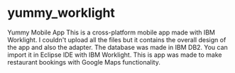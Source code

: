 # yummy_worklight
Yummy Mobile App
This is a cross-platform mobile app made with IBM Worklight. I couldn't upload all the files but it contains the overall design of the app and also the adapter. The database was made in IBM DB2. You can import it in Eclipse IDE with IBM Worklight.
This is app was made to make restaurant bookings with Google Maps functionality.
